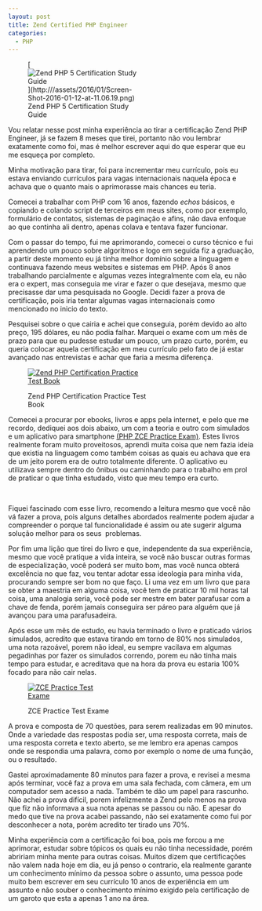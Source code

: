 ```yaml
---
layout: post
title: Zend Certified PHP Engineer
categories:
  - PHP
---
```

<figure id="attachment_90" style="width: 243px" class="wp-caption alignright">[<img class="wp-image-90 size-medium" src="/assets/2016/01/Screen-Shot-2016-01-12-at-11.06.19-243x300.png" alt="Zend PHP 5 Certification Study Guide" width="243" height="300" srcset="/assets/2016/01/Screen-Shot-2016-01-12-at-11.06.19-243x300.png 243w, http:///assets/2016/01/Screen-Shot-2016-01-12-at-11.06.19-768x947.png 768w, http:///assets/2016/01/Screen-Shot-2016-01-12-at-11.06.19.png 962w" sizes="(max-width: 243px) 100vw, 243px" />](http:///assets/2016/01/Screen-Shot-2016-01-12-at-11.06.19.png)<figcaption class="wp-caption-text">Zend PHP 5 Certification Study Guide</figcaption></figure>

Vou relatar nesse post minha experiência ao tirar a certificação Zend PHP Engineer, já se fazem 8 meses que tirei, portanto não vou lembrar exatamente como foi, mas é melhor escrever aqui do que esperar que eu me esqueça por completo.

Minha motivação para tirar, foi para incrementar meu currículo, pois eu estava enviando currículos para vagas internacionais naquela época e achava que o quanto mais o aprimorasse mais chances eu teria.

Comecei a trabalhar com PHP com 16 anos, fazendo _echos_ básicos, e copiando e colando script de terceiros em meus sites, como por exemplo, formulário de contatos, sistemas de paginação e afins, não dava enfoque ao que continha ali dentro, apenas colava e tentava fazer funcionar.<!--more-->

Com o passar do tempo, fui me aprimorando, comecei o curso técnico e fui aprendendo um pouco sobre algoritmos e logo em seguida fiz a graduação, a partir deste momento eu já tinha melhor domínio sobre a linguagem e continuava fazendo meus websites e sistemas em PHP. Após 8 anos trabalhando parcialmente e algumas vezes integralmente com ela, eu não era o expert, mas conseguia me virar e fazer o que desejava, mesmo que precisasse dar uma pesquisada no Google. Decidi fazer a prova de certificação, pois iria tentar algumas vagas internacionais como mencionado no inicio do texto.

Pesquisei sobre o que cairia e achei que conseguia, porém devido ao alto preço, 195 dólares, eu não podia falhar. Marquei o exame com um mês de prazo para que eu pudesse estudar um pouco, um prazo curto, porém, eu queria colocar aquela certificação em meu currículo pelo fato de já estar avançado nas entrevistas e achar que faria a mesma diferença.<figure id="attachment_91" style="width: 243px" class="wp-caption alignright">

[<img class="wp-image-91 size-medium" src="/assets/2016/01/Screen-Shot-2016-01-12-at-11.06.42-243x300.png" alt="Zend PHP Certification Practice Test Book" width="243" height="300" srcset="/assets/2016/01/Screen-Shot-2016-01-12-at-11.06.42-243x300.png 243w, http:///assets/2016/01/Screen-Shot-2016-01-12-at-11.06.42-768x947.png 768w" sizes="(max-width: 243px) 100vw, 243px" />](http:///assets/2016/01/Screen-Shot-2016-01-12-at-11.06.42.png)<figcaption class="wp-caption-text">Zend PHP Certification Practice Test Book</figcaption></figure>

Comecei a procurar por ebooks, livros e apps pela internet, e pelo que me recordo, dediquei aos dois abaixo, um com a teoria e outro com simulados e um aplicativo para smartphone [(PHP ZCE Practice Exam)](mailto:https://play.google.com/store/apps/details%3Fid=com.quiz.php). Estes livros realmente foram muito proveitosos, aprendi muita coisa que nem fazia ideia que existia na linguagem como também coisas as quais eu achava que era de um jeito porem era de outro totalmente diferente. O aplicativo eu utilizava sempre dentro do ônibus ou caminhando para o trabalho em prol de praticar o que tinha estudado, visto que meu tempo era curto.

&nbsp;

Fiquei fascinado com esse livro, recomendo a leitura mesmo que você não vá fazer a prova, pois alguns detalhes abordados realmente podem ajudar a compreender o porque tal funcionalidade é assim ou ate sugerir alguma solução melhor para os seus  problemas.

Por fim uma lição que tirei do livro e que, independente da sua experiência, mesmo que você pratique a vida inteira, se você não buscar outras formas de especialização, você poderá ser muito bom, mas você nunca obterá excelência no que faz, vou tentar adotar essa ideologia para minha vida, procurando sempre ser bom no que faço. Li uma vez em um livro que para se obter a maestria em alguma coisa, você tem de praticar 10 mil horas tal coisa, uma analogia seria, você pode ser mestre em bater parafusar com a chave de fenda, porém jamais conseguira ser páreo para alguém que já avançou para uma parafusadeira.

Após esse um mês de estudo, eu havia terminado o livro e praticado vários simulados, acredito que estava tirando em torno de 80% nos simulados, uma nota razoável, porem não ideal, eu sempre vacilava em algumas pegadinhas por fazer os simulados correndo, porem eu não tinha mais tempo para estudar, e acreditava que na hora da prova eu estaria 100% focado para não cair nelas.<figure id="attachment_92" style="width: 174px" class="wp-caption alignright">

<a href="/assets/2016/01/Screen-Shot-2016-01-12-at-11.32.48.png" rel="attachment wp-att-92"><img class="wp-image-92 size-medium" src="/assets/2016/01/Screen-Shot-2016-01-12-at-11.32.48-174x300.png" alt="ZCE Practice Test Exame" width="174" height="300" srcset="/assets/2016/01/Screen-Shot-2016-01-12-at-11.32.48-174x300.png 174w, http:///assets/2016/01/Screen-Shot-2016-01-12-at-11.32.48-594x1024.png 594w, http:///assets/2016/01/Screen-Shot-2016-01-12-at-11.32.48.png 764w" sizes="(max-width: 174px) 100vw, 174px" /></a><figcaption class="wp-caption-text">ZCE Practice Test Exame</figcaption></figure>

A prova e composta de 70 questões, para serem realizadas em 90 minutos. Onde a variedade das respostas podia ser, uma resposta correta, mais de uma resposta correta e texto aberto, se me lembro era apenas campos onde se respondia uma palavra, como por exemplo o nome de uma função, ou o resultado.

Gastei aproximadamente 80 minutos para fazer a prova, e revisei a mesma após terminar, você faz a prova em uma sala fechada, com câmera, em um computador sem acesso a nada. Também te dão um papel para rascunho. Não achei a prova difícil, porem infelizmente a Zend pelo menos na prova que fiz não informava a sua nota apenas se passou ou não. E apesar do medo que tive na prova acabei passando, não sei exatamente como fui por desconhecer a nota, porém acredito ter tirado uns 70%.

Minha experiência com a certificação foi boa, pois me forcou a me aprimorar, estudar sobre tópicos os quais eu não tinha necessidade, porém abririam minha mente para outras coisas. Muitos dizem que certificações não valem nada hoje em dia, eu já penso o contrario, ela realmente garante um conhecimento mínimo da pessoa sobre o assunto, uma pessoa pode muito bem escrever em seu currículo 10 anos de experiência em um assunto e não souber o conhecimento mínimo exigido pela certificação de um garoto que esta a apenas 1 ano na área.